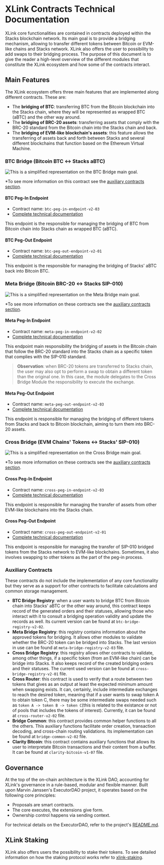 # XLink Contracts Technical Documentation

XLink core functionalities are contained in contracts deployed within the Stacks blockchain network. Its main goal is to provide a bridging mechanism, allowing to transfer different tokens between Bitcoin or EVM-like chains and Stacks network. XLink also offers the user to possibility to add swaps to their bridging process. The purpose of this document is to give the reader a high-level overview of the different modules that constitute the XLink ecosystem and how some of the contracts interact.

## Main Features

The XLink ecosystem offers three main features that are implemented along different contracts. These are:

- The **bridging of BTC**: transferring BTC from the Bitcoin blockchain into the Stacks chain, where they will be represented as wrapped BTC (aBTC) and the other way around.
- The **bridging of BRC-20 assets**: transferring assets that comply with the BRC-20 standard from the Bitcoin chain into the Stacks chain and back.
- The **bridging of EVM-like blockchain's assets**: this feature allows the transferring of assets back and forth between Stacks and several different blockchains that function based on the Ethereum Virtual Machine.

### BTC Bridge (Bitcoin BTC &harr; Stacks aBTC)

![This is a simplified representation on the BTC Bridge main goal.](../../.gitbook/assets/glue-docs/btc-bridge.png)

\*To see more information on this contract see the [auxiliary contracts section](#Auxiliary-Contracts).

#### BTC Peg-In Endpoint

- Contract name: `btc-peg-in-endpoint-v2-03`
- [Complete technical documentation](btc-peg-in-endpoint-v2-03.md)

This endpoint is the responsible for managing the bridging of BTC from Bitcoin chain into Stacks chain as wrapped BTC (aBTC).

#### BTC Peg-Out Endpoint

- Contract name: `btc-peg-out-endpoint-v2-01`
- [Complete technical documentation](btc-peg-out-endpoint-v2-01.md)

This endpoint is the responsible for managing the bridging of Stacks' aBTC back into Bitcoin BTC.

### Meta Bridge (Bitcoin BRC-20 &harr; Stacks SIP-010)

![This is a simplified representation on the Meta Bridge main goal.](../../.gitbook/assets/glue-docs/meta-bridge.png)

\*To see more information on these contracts see the [auxiliary contracts section](#Auxiliary-Contracts).</small>

#### Meta Peg-In Endpoint

- Contract name: `meta-peg-in-endpoint-v2-02`
- [Complete technical documentation](meta-peg-in-endpoint-v2-02.md)

This endpoint main responsibility the bridging of assets in the Bitcoin chain that follow the BRC-20 standard into the Stacks chain as a specific token that complies with the SIP-010 standard.

> **Observation**: when BRC-20 tokens are transferred to Stacks chain, the user may also opt to perform a swap to obtain a different token than the original one. In this case, the module delegates to the Cross Bridge Module the responsibility to execute the exchange.

#### Meta Peg-Out Endpoint

- Contract name: `meta-peg-out-endpoint-v2-03`
- [Complete technical documentation](meta-peg-out-endpoint-v2-03.md)

This endpoint is responsible for managing the bridging of different tokens from Stacks and back to Bitcoin blockchain, aiming to turn them into BRC-20 assets.

### Cross Bridge (EVM Chains' Tokens &harr; Stacks' SIP-010)

![This is a simplified representation on the Cross Bridge main goal.](../../.gitbook/assets/glue-docs/cross-bridge.png)

\*To see more information on these contracts see the [auxiliary contracts section](#Auxiliary-Contracts).</small>

#### Cross Peg-In Endpoint

- Contract name: `cross-peg-in-endpoint-v2-03`
- [Complete technical documentation](cross-peg-in-endpoint-v2-03.md)

This endpoint is responsible for managing the transfer of assets from other EVM-like blockchains into the Stacks chain.

#### Cross Peg-Out Endpoint

- Contract name: `cross-peg-out-endpoint-v2-01`
- [Complete technical documentation](cross-peg-out-endpoint-v2-01.md)

This endpoint is responsible for managing the transfer of SIP-010 bridged tokens from the Stacks network to EVM-like blockchains. Sometimes, it also involves swapping to other tokens as the part of the peg-in process.

### Auxiliary Contracts

These contracts do not include the implementation of any core functionality but they serve as a support for other contracts to facilitate calculations and common storage management.

- **BTC Bridge Registry**: when a user wants to bridge BTC from Bitcoin chain into Stacks' aBTC or the other way around, this contract keeps record of the generated orders and their statuses, allowing those who interact with it to consult a bridging operation validity and update the records as well. Its current version can be found at `btc-bridge-registry-v2-02`.
- **Meta Bridge Registry**: this registry contains information about the approved tokens for bridging. It allows other modules to validate whether the BRC-20 token can be bridged into Stacks. The last version in use can be found at `meta-bridge-registry-v2-03` file.
- **Cross Bridge Registry**: this registry allows other contracts to validate, among other things, if a specific token (from an EVM-like chain) can be bridge into Stacks. It also keeps record of the created bridging orders and their statuses. The current used version can be found at `cross-bridge-registry-v2-01` file.
- **Cross Router**: this contract is used to verify that a route between two tokens that gives as an output at least the expected minimum amount when swapping exists. It can, certainly, include intermediate exchanges to reach the desired token, meaning that if a user wants to swap token A to obtain token C, there may be some intermediate swaps needed such as `token A -> token B -> token C`(this is related to the existance or not of pools that includes the tokens of interest). Currently, it can be found at `cross-router-v2-02` file.
- **Bridge Common**: this contract provides common helper functions to all the others. This auxiliary functions facilitate order creation, transaction decoding, and cross-chain routing validations. Its implementation can be found at `bridge-common-v2-02` file.
- **Clarity Bitcoin**: this contract contains auxiliary functions that allows its user to interpretate Bitcoin transactions and their content from a buffer. It can be found at `clarity-bitcoin-v1-07` file.

## Governance

At the top of the on-chain architecture is the XLink DAO, accounting for XLink's governance in a rule-based, modular and flexible manner. Built upon Marvin Janssen's ExecutorDAO project, it operates based on the following core principles:

- Proposals are smart contracts.
- The core executes, the extensions give form.
- Ownership control happens via sending context.

For technical details on the ExecutorDAO, refer to the project's [README.md](https://github.com/MarvinJanssen/executor-dao#readme).

## XLink Staking

XLink also offers users the possibility to stake their tokens. To see detailed information on how the staking protocol works refer to [xlink-staking](xlink-staking.md).
